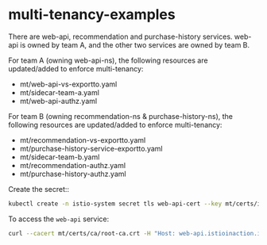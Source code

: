 # multi-tenancy-examples

There are web-api, recommendation and purchase-history services.  web-api is owned by team A, and the other two services are owned by team B.

For team A (owning web-api-ns), the following resources are updated/added to enforce multi-tenancy:

* mt/web-api-vs-exportto.yaml
* mt/sidecar-team-a.yaml
* mt/web-api-authz.yaml

For team B (owning recommendation-ns & purchase-history-ns), the following resources are updated/added to enforce multi-tenancy:

* mt/recommendation-vs-exportto.yaml
* mt/purchase-history-service-exportto.yaml
* mt/sidecar-team-b.yaml
* mt/recommendation-authz.yaml
* mt/purchase-history-authz.yaml

Create the secret::

```bash
kubectl create -n istio-system secret tls web-api-cert --key mt/certs/istioinaction.io.key --cert mt/certs/istioinaction.io.crt
```

To access the `web-api` service:

```bash
curl --cacert mt/certs/ca/root-ca.crt -H "Host: web-api.istioinaction.io" https://web-api.istioinaction.io --resolve web-api.istioinaction.io:443:$GATEWAY_IP
```
